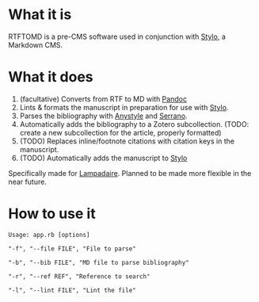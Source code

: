 # What it is

RTFTOMD is a pre-CMS software used in conjunction with [Stylo](https://stylo.huma-num.fr), a Markdown CMS.

# What it does

1. (facultative) Converts from RTF to MD with [Pandoc](https://github.com/jgm/pandoc)
2. Lints & formats the manuscript in preparation for use with [Stylo](https://stylo.huma-num.fr).
3. Parses the bibliography with [Anystyle](https://github.com/inukshuk/anystyle) and [Serrano](https://github.com/sckott/serrano).
4. Automatically adds the bibliography to a Zotero subcollection. (TODO: create a new subcollection for the article, properly formatted)
5. (TODO) Replaces inline/footnote citations with citation keys in the manuscript.
6. (TODO) Automatically adds the manuscript to [Stylo](https://github.com/EcrituresNumeriques/stylo)

Specifically made for [Lampadaire](lampadaire.ca). Planned to be made more flexible in the near future.

# How to use it

``Usage: app.rb [options]``

``"-f", "--file FILE", "File to parse"``

``"-b", "--bib FILE", "MD file to parse bibliography"``

``"-r", "--ref REF", "Reference to search"``

``"-l", "--lint FILE", "Lint the file"``
